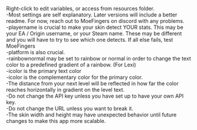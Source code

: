 Right-click to edit variables, or access from resources folder.<br>
-Most settings are self explanatory. Later versions will include a better readme. For now, reach out to MoeFingers on discord with any problems.<br>
-playername is crucial to make your skin detect YOUR stats. This may be your EA / Origin username, or your Steam name. These may be different and you will have to try to see which one detects. If all else fails, test MoeFingers<br>
-platform is also crucial.<br>
-rainbownormal may be set to rainbow or normal in order to change the text color to a predefined gradient of a rainbow. (For Lexi)<br>
-icolor is the primary text color<br>
-icolor is the complementary color for the primary color.<br>
-The distance from your next level will be reflected in how far the color reaches horizontally in gradient on the level text.<br>
-Do not change the API key unless you have set up to have your own API key.<br>
-Do not change the URL unless you want to break it.<br>
-The skin width and height may have unexpected behavior until future changes to make this app more scalable.<br>
